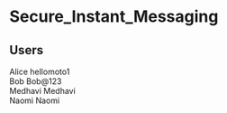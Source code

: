 # Secure_Instant_Messaging
## Users
Alice hellomoto1<br/>
Bob Bob@123<br/>
Medhavi Medhavi<br/>
Naomi Naomi<br/>
